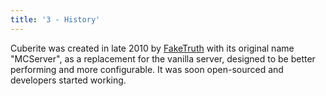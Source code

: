 ```yaml
---
title: '3 - History'
---
```

Cuberite was created in late 2010 by <a href="https://github.com/faketruth">FakeTruth</a> with its original name "MCServer", as a replacement for the vanilla server, designed to be better performing and more configurable. It was soon open-sourced and developers started working.
